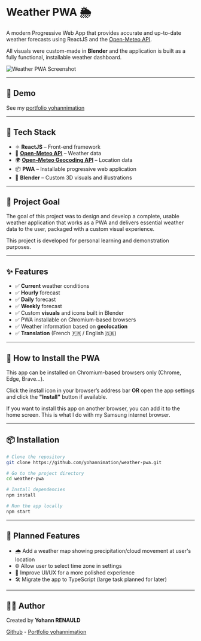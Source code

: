 # Weather PWA 🌦️

A modern Progressive Web App that provides accurate and up-to-date weather forecasts using ReactJS and the [Open-Meteo API](https://open-meteo.com).

All visuals were custom-made in **Blender** and the application is built as a fully functional, installable weather dashboard.

![Weather PWA Screenshot](./public/desktop-app-image.png)

---

## 🚀 Demo

See my [portfolio yohannimation](https://weather.yohannimation.fr)

---

## 🧰 Tech Stack

- ⚛️ **ReactJS** – Front-end framework
- 📡 **[Open-Meteo API](https://open-meteo.com/en/docs)** – Weather data
- 🌍 **[Open-Meteo Geocoding API](https://open-meteo.com/en/docs/geocoding-api)** – Location data
- 📦 **PWA** – Installable progressive web application
- 🎨 **Blender** – Custom 3D visuals and illustrations

---

## 🎯 Project Goal

The goal of this project was to design and develop a complete, usable weather application that works as a PWA and delivers essential weather data to the user, packaged with a custom visual experience. 

This project is developed for personal learning and demonstration purposes.

---

## ✨ Features

- ✅ **Current** weather conditions
- ✅ **Hourly** forecast
- ✅ **Daily** forecast
- ✅ **Weekly** forecast
- ✅ Custom **visuals** and icons built in Blender
- ✅ PWA installable on Chromium-based browsers
- ✅ Weather information based on **geolocation**
- ✅ **Translation** (French 🇫🇷 / English 🇬🇧)

---

## 📲 How to Install the PWA

This app can be installed on Chromium-based browsers only (Chrome, Edge, Brave...).

Click the install icon in your browser’s address bar **OR** open the app settings and click the **"Install"** button if available.

If you want to install this app on another browser, you can add it to the home screen. This is what I do with my Samsung internet browser.

---

## 📦 Installation

```bash
# Clone the repository
git clone https://github.com/yohannimation/weather-pwa.git

# Go to the project directory
cd weather-pwa

# Install dependencies
npm install

# Run the app locally
npm start
```

---

## 🧭 Planned Features

- 🌧️ Add a weather map showing precipitation/cloud movement at user's location
- 🌐 Allow user to select time zone in settings
- 🎨 Improve UI/UX for a more polished experience
- 🛠️ Migrate the app to TypeScript (large task planned for later)

---

## 🙋‍♂️ Author

Created by **Yohann RENAULD**

[Github](https://github.com/yohannimation) - [Portfolio yohannimation](https://yohannimation.fr)
